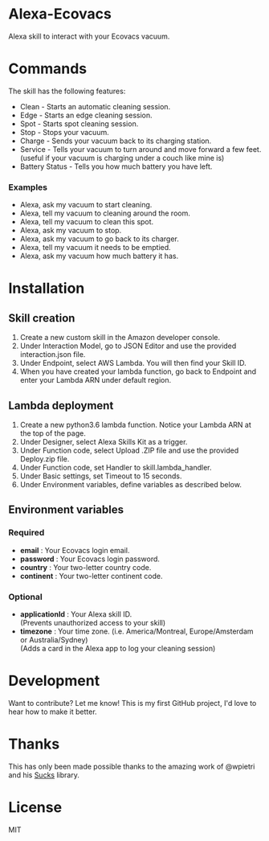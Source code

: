 # Alexa-Ecovacs
Alexa skill to interact with your Ecovacs vacuum.

# Commands
The skill has the following features:
* Clean - Starts an automatic cleaning session.
* Edge - Starts an edge cleaning session.
* Spot - Starts spot cleaning session.
* Stop - Stops your vacuum.
* Charge - Sends your vacuum back to its charging station.
* Service - Tells your vacuum to turn around and move forward a few feet.  
(useful if your vacuum is charging under a couch like mine is)
* Battery Status - Tells you how much battery you have left.

### Examples
* Alexa, ask my vacuum to start cleaning.
* Alexa, tell my vacuum to cleaning around the room.
* Alexa, tell my vacuum to clean this spot.
* Alexa, ask my vacuum to stop.
* Alexa, ask my vacuum to go back to its charger.
* Alexa, tell my vacuum it needs to be emptied.
* Alexa, ask my vacuum how much battery it has.

# Installation

## Skill creation
1. Create a new custom skill in the Amazon developer console.
2. Under Interaction Model, go to JSON Editor and use the provided interaction.json file.
3. Under Endpoint, select AWS Lambda. You will then find your Skill ID.
4. When you have created your lambda function, go back to Endpoint and enter your Lambda ARN under default region.

## Lambda deployment
1. Create a new python3.6 lambda function. Notice your Lambda ARN at the top of the page.
2. Under Designer, select Alexa Skills Kit as a trigger.
3. Under Function code, select Upload .ZIP file and use the provided Deploy.zip file.
4. Under Function code, set Handler to skill.lambda_handler.
5. Under Basic settings, set Timeout to 15 seconds.
6. Under Environment variables, define variables as described below.

## Environment variables
### Required
* **email** : Your Ecovacs login email.
* **password** : Your Ecovacs login password.
* **country** : Your two-letter country code.
* **continent** : Your two-letter continent code.
### Optional
* **applicationId** : Your Alexa skill ID.  
(Prevents unauthorized access to your skill)
* **timezone** : Your time zone. (i.e. America/Montreal, Europe/Amsterdam or Australia/Sydney)  
(Adds a card in the Alexa app to log your cleaning session)

# Development
Want to contribute? Let me know! This is my first GitHub project, I'd love to hear how to make it better.

# Thanks
This has only been made possible thanks to the amazing work of @wpietri and his [Sucks](https://github.com/wpietri/sucks) library.

# License
MIT
